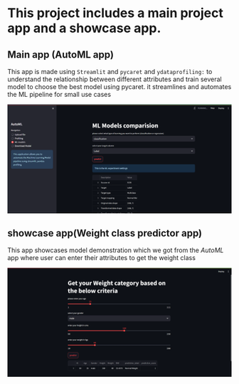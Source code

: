 # This project includes a main project app and a showcase app.

## Main app (AutoML app)
This app is made using `Streamlit` and `pycaret` and `ydataprofiling:` to understand the relationship between different attributes and train several model to choose the best model using pycaret.
it streamlines and automates the ML pipeline for small use cases 

![AutoML app](main.png)

## showcase app(Weight class predictor app)
This app showcases model demonstration which we got from the *AutoML* app where user can enter their attributes to get the weight class

![Weight class app](showcase.png)

